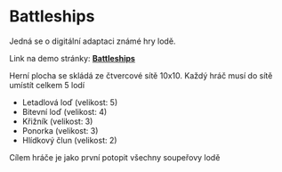 # Battleships

Jedná se o digitální adaptaci známé hry lodě.


Link na demo stránky: **[Battleships]( https://pslib-cz.github.io/2020l4web-app-mockup-MarekPalounek/)**


Herní plocha se skládá ze čtvercové sítě 10x10.
Každý hráč musí do sítě umístít celkem 5 lodí
- Letadlová loď (velikost: 5)
- Bitevní loď (velikost: 4)
- Křižník (velikost: 3)
- Ponorka (velikost: 3)
- Hlídkový člun (velikost: 2)

Cílem hráče je jako první potopit všechny soupeřovy lodě
